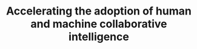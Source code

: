 ---
title: Accelerating the adoption of human and machine collaborative intelligence
sub: Cognitive software that brings real-time understanding and engagement to your customers.
image: /user/pages/01.home/_1_banner/conversation.png
actions: signup
---